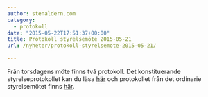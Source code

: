 ```yaml
---
author: stenaldern.com
category:
  - protokoll
date: "2015-05-22T17:51:37+00:00"
title: Protokoll styrelsemöte 2015-05-21
url: /nyheter/protokoll-styrelsemote-2015-05-21/

---
```

Från torsdagens möte finns två protokoll. Det konstituerande styrelseprotokollet kan du läsa [här](/wp-content/uploads/2015/05/Protokoll_konstituerande_styrelsemote_20150521.pdf) och protokollet från det ordinarie styrelsemötet finns [här](/wp-content/uploads/2015/05/Protokollstyrelsemote20150521.pdf).
